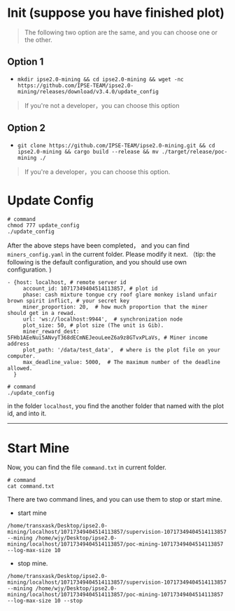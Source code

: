 # Init (suppose you have finished plot)
> The following two option are the same, and you can choose one or the other.
## Option 1
* `mkdir ipse2.0-mining && cd ipse2.0-mining && wget -nc https://github.com/IPSE-TEAM/ipse2.0-mining/releases/download/v3.4.0/update_config`
> If you're not a developer，you can choose this option

## Option 2
* `git clone https://github.com/IPSE-TEAM/ipse2.0-mining.git && cd ipse2.0-mining && cargo build --release && mv ./target/release/poc-mining ./`
> If you're a developer，you can choose this option. 

# Update Config
```buildoutcfg
# command
chmod 777 update_config
./update_config
```
After the above steps have been completed， and you can find `miners_config.yaml` in the current folder. Please modify it next. （tip: the following is the default configuration, and you should use own configuration. )
```buildoutcfg
- {host: localhost, # remote server id
     account_id: 10717349404514113857, # plot id
     phase: cash mixture tongue cry roof glare monkey island unfair brown spirit inflict, # your secret key
     miner_proportion: 20,  # how much proportion that the miner should get in a rewad.
     url: 'ws://localhost:9944',  # synchronization node 
     plot_size: 50, # plot size (The unit is Gib).
     miner_reward_dest: 5FHb1AEeNui5ANvyT368dECmNEJeouLeeZ6a9z8GTvxPLaVs, # Miner income address
     plot_path: '/data/test_data',  # where is the plot file on your computer.
     max_deadline_value: 5000,  # The maximum number of the deadline allowed.
  }
```
```buildoutcfg
# command
./update_config
``` 


in the folder `localhost`, you find the another folder that named with the plot id, and into it.
***

# Start Mine

Now, you can find the file `command.txt` in current folder. 
```buildoutcfg
# command
cat command.txt
```
There are two command lines, and you can use them to stop or start mine.

* start mine
```buildoutcfg
/home/transxask/Desktop/ipse2.0-mining/localhost/10717349404514113857/supervision-10717349404514113857 --mining /home/wjy/Desktop/ipse2.0-mining/localhost/10717349404514113857/poc-mining-10717349404514113857 --log-max-size 10
```
* stop mine.
```buildoutcfg
/home/transxask/Desktop/ipse2.0-mining/localhost/10717349404514113857/supervision-10717349404514113857 --mining /home/wjy/Desktop/ipse2.0-mining/localhost/10717349404514113857/poc-mining-10717349404514113857 --log-max-size 10 --stop
```




